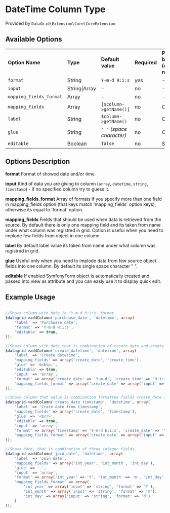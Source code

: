 # DateTime Column Type #

Provided by ``DataGrid\Extension\Core\CoreExtension``

## Available Options ##

<table>
    <tr>
        <td>
            <b>Option Name</b>
        </td>
        <td>
            <b>Type</b>
        </td>
        <td>
            <b>Default value</b>
        </td>
        <td>
            <b>Required</b>
        </td>
        <td>
            <b>Provided by (extension name)</b>
        </td>
    </tr>
    <tr>
        <td>
            <code>format</code>
        </td>
        <td>
            String
        </td>
        <td>
            <code>Y-m-d H:i:s</code>
        </td>
        <td>
            yes
        </td>
        <td>
            -
        </td>
    </tr>
    <tr>
        <td>
            <code>input</code>
        </td>
        <td>
            String|Array
        </td>
        <td>
            -
        </td>
        <td>
            no
        </td>
        <td>
            -
        </td>
    </tr>
    <tr>
        <td>
            <code>mapping_fields_format</code>
        </td>
        <td>
            Array
        </td>
        <td>
            -
        </td>
        <td>
            no
        </td>
        <td>
            -
        </td>
    </tr>
    <tr>
        <td>
            <code>mapping_fields</code>
        </td>
        <td>
            Array
        </td>
        <td>
            <code>[$column->getName()]</code>
        </td>
        <td>
            no
        </td>
        <td>
            Core
        </td>
    </tr>
    <tr>
        <td>
            <code>label</code>
        </td>
        <td>
            String
        </td>
        <td>
            <code>$column->getName()</code>
        </td>
        <td>
            no
        </td>
        <td>
            Core
        </td>
    </tr>
    <tr>
        <td>
            <code>glue</code>
        </td>
        <td>
            String
        </td>
        <td>
            <code>" "</code> <i>(space character)</i>
        </td>
        <td>
            no
        </td>
        <td>
            Core
        </td>
    </tr>
    <tr>
        <td>
            <code>editable</code>
        </td>
        <td>
            Boolean
        </td>
        <td>
            <code>false</code>
        </td>
        <td>
            no
        </td>
        <td>
            Symfony
        </td>
    </tr>
</table>

## Options Description ##

**format** Format of showed date and/or time.

**input** Kind of data you are giving to column (``array``, ``datetime``, ``string``, ``timestamp``) - if no specified column try to guess it.

**mapping_fields_format** Array of formats if you specify more than one field in mapping_fields option (that keys match 'mapping_fields` option keys), otherwise its equal to 'format' option.

**mapping_fields** Fields that should be used when data is retrieved from the source. By default there is only one mapping 
field and its taken from name under what column was registred in grid. 
Option is useful when you need to implode few fields from object in one column. 

**label** By default label value its taken from name under what column was registred in grid. 

**glue** Useful only when you need to implode data from few source object fields into one column. By default its single space character " ". 

**editable** If enabled SymfonyForm object is automatically created and passed into view as attribute and you can easly use it to display quick edit.

## Example Usage ##

``` php

//Shows column with date in 'Y-m-d H:i:s' format.
$datagrid->addColumn('purchuase_date', 'datetime', array(
    'label' => 'Purchuase date', 
    'format' => 'Y-m-d H:i:s',
    'editable' => true,
));

//Shows column with date that is combination of create_date and create_time fields.
$datagrid->addColumn('create_datetime', 'datetime', array(
    'label' => 'Create datetime',
    'mapping_fields' => array('create_date', 'create_time'),
    'glue' => '&nbsp;',
    'editable' => true,
    'input' => 'array',
    'format' => array('create_date' => 'Y-m-d', 'create_time' => "H:i:s"),
    'mapping_fields_format' => array('create_date' => array('input' => 'datetime'), 'create_time' => array('input' => 'datetime')),
));

//Shows column that value is combination formatted fields create_date and timestamp.
$datagrid->addColumn('create_date_timestamp', 'datetime', array(
    'label' => 'Crate date from timestamp',
    'mapping_fields' => array('create_date', 'timestamp'),
    'glue' => '<br/>',
    'editable' => true,
    'input' => 'array',
    'format' => array('timestamp' => 'Y-m-d h:i:s', 'create_date' => 'Y-m-d'),
    'mapping_fields_format' => array('create_date' => array('input' => 'datetime'), 'timestamp' => array('input' => 'timestamp'))
));

//Shows date, that is combination of three integer fields.
$datagrid->addColumn('join_date', 'datetime', array(
    'label' => 'Join date',
    'mapping_fields' => array('int_year', 'int_month', 'int_day'),
    'glue' => '-',
    'input' => 'array',
    'format' => array('int_year' => 'Y', 'int_month' => 'm', 'int_day' => 'd'),
    'mapping_fields_format' => array(
        'int_year' => array('input' => 'string', 'format' => 'Y'),
        'int_month' => array('input' => 'string', 'format' => 'm'),
        'int_day' => array('input' => 'string', 'format' => 'd')
    )
));

```